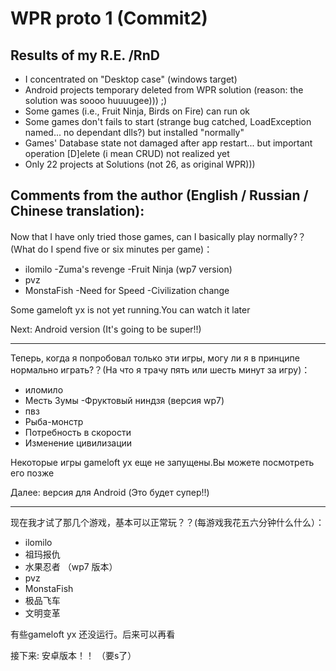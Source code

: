 # WPR proto 1 (Commit2)

## Results of my R.E. /RnD
- I concentrated on "Desktop case" (windows target)
- Android projects temporary deleted from WPR solution (reason: the solution was soooo huuuugee))) ;)
- Some games (i.e., Fruit Ninja, Birds on Fire) can run ok
- Some games don't fails to start (strange bug catched, LoadException named... no dependant dlls?) but installed "normally"
- Games' Database state not damaged after app restart... but important operation [D]elete (i mean CRUD) not realized yet
- Only 22 projects at Solutions (not 26, as original WPR)))


## Comments from the author (English / Russian / Chinese translation):


Now that I have only tried those games, can I basically play normally?？(What do I spend five or six minutes per game)：

- ilomilo
-Zuma's revenge
-Fruit Ninja (wp7 version)
- pvz
- MonstaFish
-Need for Speed
-Civilization change

Some gameloft yx is not yet running.You can watch it later

Next: Android version (It's going to be super!!)

---

Теперь, когда я попробовал только эти игры, могу ли я в принципе нормально играть?？(На что я трачу пять или шесть минут за игру)：

- иломило
- Месть Зумы
-Фруктовый ниндзя (версия wp7)
- пвз
- Рыба-монстр
- Потребность в скорости
- Изменение цивилизации

Некоторые игры gameloft yx еще не запущены.Вы можете посмотреть его позже

Далее: версия для Android (Это будет супер!!)

---

现在我才试了那几个游戏，基本可以正常玩？？(每游戏我花五六分钟什么什么）：

- ilomilo
- 祖玛报仇
- 水果忍者 （wp7 版本）
- pvz
- MonstaFish
- 极品飞车
- 文明变革

有些gameloft yx 还没运行。后来可以再看

接下来: 安卓版本！！ （要s了）